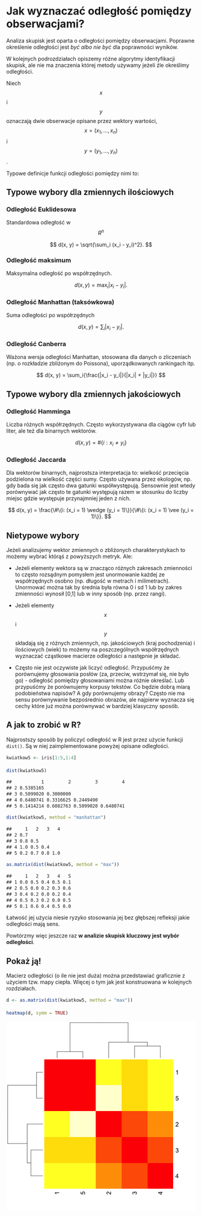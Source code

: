 # Jak wyznaczać odległość pomiędzy obserwacjami?

Analiza skupisk jest oparta o odległości pomiędzy obserwacjami. 
Poprawne określenie odległości jest *być albo nie być* dla poprawności wyników.

W kolejnych podrozdziałach opiszemy różne algorytmy identyfikacji skupisk, ale nie ma znaczenia której metody używamy jeżeli źle określimy odległości.

Niech $$x$$ i $$y$$ oznaczają dwie obserwacje opisane przez wektory wartości, $$x=(x_1, ..., x_n)$$ i $$y=(y_1, ..., y_n)$$.

Typowe definicje funkcji odległości pomiędzy nimi to:

## Typowe wybory dla zmiennych ilościowych

### Odległość Euklidesowa

Standardowa odległość w $$R^n$$

$$
d(x, y) = \sqrt{\sum_i (x_i - y_i)^2}.
$$

### Odległość maksimum

Maksymalna odległość po współrzędnych.

$$
d(x, y) = \max_i{|x_i - y_i|}.
$$

### Odległość Manhattan (taksówkowa)

Suma odległości po współrzędnych

$$
d(x, y) = \sum_i{|x_i - y_i|}.
$$

### Odległość Canberra

Ważona wersja odległości Manhattan, stosowana dla danych o zliczeniach (np. o rozkładzie zbliżonym do Poissona), uporządkowanych rankingach itp.

$$
d(x, y) = \sum_i{\frac{|x_i - y_i|}{|x_i| + |y_i|}}
$$

## Typowe wybory dla zmiennych jakościowych

### Odległość Hamminga

Liczba różnych współrzędnych. Często wykorzystywana dla ciągów cyfr lub liter, ale też dla binarnych wektorów.

$$
d(x, y) = \#\{i: x_i \neq y_i\}
$$

### Odległość Jaccarda

Dla wektorów binarnych, najprostsza interpretacja to: wielkość przecięcia podzielona na wielkość części sumy.
Często używana przez ekologów, np. gdy bada się jak często dwa gatunki współwystępują. Sensownie jest wtedy porównywać jak często te gatunki występują razem w stosunku do liczby miejsc gdzie występuje przynajmniej jeden z nich.

$$
d(x, y) = \frac{\#\{i: (x_i = 1) \wedge (y_i = 1)\}}{\#\{i: (x_i = 1) \vee (y_i = 1)\}}.
$$


## Nietypowe wybory

Jeżeli analizujemy wektor zmiennych o zbliżonych charakterystykach to możemy wybrać którąś z powyższych metryk.
Ale:

* Jeżeli elementy wektora są w znacząco różnych zakresach zmienności to często rozsądnym pomysłem jest unormowanie każdej ze współrzędnych osobno (np. długość w metrach i milimetrach). Unormować można tak by średnia była równa 0 i sd 1 lub by zakres zmienności wynosił [0,1] lub w inny sposób (np. przez rangi).

* Jeżeli elementy $$x$$ i $$y$$ składają się z różnych zmiennych, np. jakościowych (kraj pochodzenia) i ilościowych (wiek) to możemy na poszczególnych współrzędnych wyznaczać cząstkowe macierze odległości a następnie je składać.

* Często nie jest oczywiste jak liczyć odległość. Przypuśćmy że porównujemy głosowania posłów (za, przeciw, wstrzymał się, nie było go) - odległość pomiędzy głosowaniami można różnie określać. Lub przypuśćmy że porównujemy korpusy tekstów. Co będzie dobrą miarą podobieństwa napisów? A gdy porównujemy obrazy? Często nie ma sensu porównywanie bezpośrednio obrazów, ale najpierw wyznacza się cechy które już można porównywać w bardziej klasyczny sposób.


## A jak to zrobić w R?

Najprostszy sposób by policzyć odległość w R jest przez użycie funkcji `dist()`. Są w niej zaimplementowane powyżej opisane odległości.


```r
kwiatkow5 <- iris[1:5,1:4]

dist(kwiatkow5)
```

```
##           1         2         3         4
## 2 0.5385165                              
## 3 0.5099020 0.3000000                    
## 4 0.6480741 0.3316625 0.2449490          
## 5 0.1414214 0.6082763 0.5099020 0.6480741
```

```r
dist(kwiatkow5, method = "manhattan")
```

```
##     1   2   3   4
## 2 0.7            
## 3 0.8 0.5        
## 4 1.0 0.5 0.4    
## 5 0.2 0.7 0.8 1.0
```

```r
as.matrix(dist(kwiatkow5, method = "max"))
```

```
##     1   2   3   4   5
## 1 0.0 0.5 0.4 0.5 0.1
## 2 0.5 0.0 0.2 0.3 0.6
## 3 0.4 0.2 0.0 0.2 0.4
## 4 0.5 0.3 0.2 0.0 0.5
## 5 0.1 0.6 0.4 0.5 0.0
```

Łatwość jej użycia niesie ryzyko stosowania jej bez głębszej refleksji jakie odległości mają sens. 

Powtórzmy więc jeszcze raz **w analizie skupisk kluczowy jest wybór odległości**.

## Pokaż ją!

Macierz odległości (o ile nie jest duża) można przedstawiać graficznie z użyciem tzw. mapy ciepła. Więcej o tym jak jest konstruowana w kolejnych rozdziałach.


```r
d <- as.matrix(dist(kwiatkow5, method = "max"))

heatmap(d, symm = TRUE)
```

![plot of chunk unnamed-chunk-2](figure/unnamed-chunk-2-1.png)


